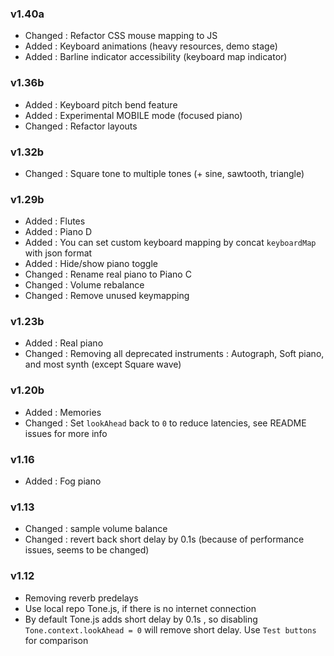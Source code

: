 ### v1.40a
- Changed : Refactor CSS mouse mapping to JS
- Added : Keyboard animations (heavy resources, demo stage)
- Added : Barline indicator accessibility (keyboard map indicator)

### v1.36b
- Added : Keyboard pitch bend feature
- Added : Experimental MOBILE mode (focused piano)
- Changed : Refactor layouts

### v1.32b
- Changed : Square tone to multiple tones (+ sine, sawtooth, triangle)

### v1.29b
- Added : Flutes
- Added : Piano D
- Added : You can set custom keyboard mapping by concat `keyboardMap` with json format
- Added : Hide/show piano toggle
- Changed : Rename real piano to Piano C
- Changed : Volume rebalance
- Changed : Remove unused keymapping

### v1.23b
- Added : Real piano
- Changed : Removing all deprecated instruments : Autograph, Soft piano, and most synth (except Square wave)

### v1.20b
- Added : Memories
- Changed : Set `lookAhead` back to `0` to reduce latencies, see README issues for more info

### v1.16
- Added : Fog piano

### v1.13
- Changed : sample volume balance
- Changed : revert back short delay by 0.1s (because of performance issues, seems to be changed)

### v1.12
- Removing reverb predelays
- Use local repo Tone.js, if there is no internet connection
- By default Tone.js adds short delay by 0.1s , so disabling `Tone.context.lookAhead = 0` will remove short delay. Use `Test buttons` for comparison